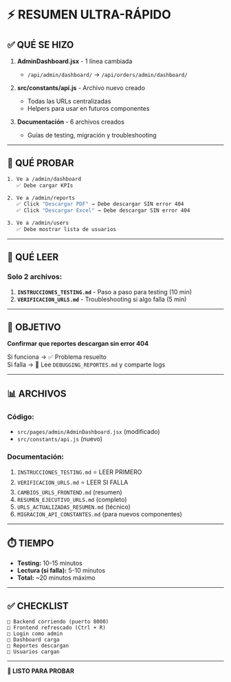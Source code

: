 # ⚡ RESUMEN ULTRA-RÁPIDO

## ✅ QUÉ SE HIZO

1. **AdminDashboard.jsx** - 1 línea cambiada
   - `/api/admin/dashboard/` → `/api/orders/admin/dashboard/`

2. **src/constants/api.js** - Archivo nuevo creado
   - Todas las URLs centralizadas
   - Helpers para usar en futuros componentes

3. **Documentación** - 6 archivos creados
   - Guías de testing, migración y troubleshooting

---

## 🧪 QUÉ PROBAR

```bash
1. Ve a /admin/dashboard
   ✅ Debe cargar KPIs

2. Ve a /admin/reports
   ✅ Click "Descargar PDF" → Debe descargar SIN error 404
   ✅ Click "Descargar Excel" → Debe descargar SIN error 404

3. Ve a /admin/users
   ✅ Debe mostrar lista de usuarios
```

---

## 📖 QUÉ LEER

### Solo 2 archivos:

1. **`INSTRUCCIONES_TESTING.md`** - Paso a paso para testing (10 min)
2. **`VERIFICACION_URLS.md`** - Troubleshooting si algo falla (5 min)

---

## 🎯 OBJETIVO

**Confirmar que reportes descargan sin error 404**

Si funciona → ✅ Problema resuelto  
Si falla → 📖 Lee `DEBUGGING_REPORTES.md` y comparte logs

---

## 📊 ARCHIVOS

### Código:
- `src/pages/admin/AdminDashboard.jsx` (modificado)
- `src/constants/api.js` (nuevo)

### Documentación:
1. `INSTRUCCIONES_TESTING.md` ⭐ LEER PRIMERO
2. `VERIFICACION_URLS.md` ⭐ LEER SI FALLA
3. `CAMBIOS_URLS_FRONTEND.md` (resumen)
4. `RESUMEN_EJECUTIVO_URLS.md` (completo)
5. `URLS_ACTUALIZADAS_RESUMEN.md` (técnico)
6. `MIGRACION_API_CONSTANTES.md` (para nuevos componentes)

---

## ⏱️ TIEMPO

- **Testing:** 10-15 minutos
- **Lectura (si falla):** 5-10 minutos
- **Total:** ~20 minutos máximo

---

## ✅ CHECKLIST

```
□ Backend corriendo (puerto 8000)
□ Frontend refrescado (Ctrl + R)
□ Login como admin
□ Dashboard carga
□ Reportes descargan
□ Usuarios cargan
```

---

**🎉 LISTO PARA PROBAR**
